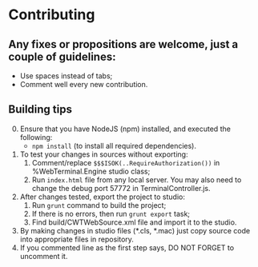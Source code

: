 Contributing
============

## Any fixes or propositions are welcome, just a couple of guidelines:
* Use spaces instead of tabs;
* Comment well every new contribution.

## Building tips
0. Ensure that you have NodeJS (npm) installed, and executed the following:
    * <code>npm install</code> (to install all required dependencies).
1. To test your changes in sources without exporting:
    1. Comment/replace <code>$$$ISOK(..RequireAuthorization())</code> in %WebTerminal.Engine studio class;
    2. Run <code>index.html</code> file from any local server. You may also need to change the debug port 57772 in TerminalController.js. 
2. After changes tested, export the project to studio:
    1. Run <code>grunt</code> command to build the project;
    2. If there is no errors, then run <code>grunt export</code> task;
    3. Find build/CWTWebSource.xml file and import it to the studio.
3. By making changes in studio files (*.cls, *.mac) just copy source code into appropriate files in repository.
4. If you commented line as the first step says, DO NOT FORGET to uncomment it.